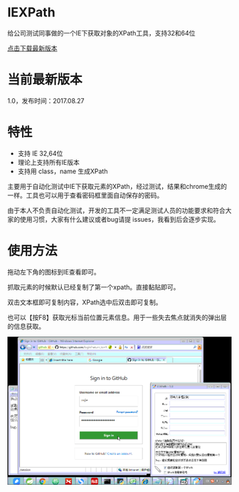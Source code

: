 # IEXPath
给公司测试同事做的一个IE下获取对象的XPath工具，支持32和64位

[点击下载最新版本](https://github.com/xwjie/IEXPath/blob/master/release/IEXPath.rar?raw=true)

# 当前最新版本
1.0，发布时间：2017.08.27

# 特性
* 支持 IE 32,64位
* 理论上支持所有IE版本
* 支持用 class，name 生成XPath

主要用于自动化测试中IE下获取元素的XPath，经过测试，结果和chrome生成的一样。工具也可以用于查看密码框里面自动保存的密码。

由于本人不负责自动化测试，开发的工具不一定满足测试人员的功能要求和符合大家的使用习惯，大家有什么建议或者bug请提 issues，我看到后会逐步实现。

# 使用方法
拖动左下角的图标到IE查看即可。

抓取元素的时候默认已经复制了第一个xpath。直接黏贴即可。

双击文本框即可复制内容，XPath选中后双击即可复制。

也可以【按F8】获取光标当前位置元素信息。用于一些失去焦点就消失的弹出层的信息获取。

![](/doc/iexpath.gif) 
